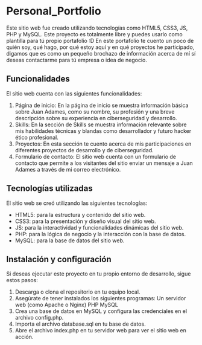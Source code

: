 # Personal_Portfolio
Este sitio web fue creado utilizando tecnologías como HTML5, CSS3, JS, PHP y MySQL.
Este proyecto es totalmente libre y puedes usarlo como plantilla para tú propio portafolio :D
En este portafolio te cuento un poco de quién soy, qué hago, por qué estoy aquí y en qué proyectos he participado, digamos que es como un pequeño brochazo de información acerca de mí sí deseas contactarme para tú empresa o idea de negocio.

## Funcionalidades
El sitio web cuenta con las siguientes funcionalidades:
1. Página de inicio: En la página de inicio se muestra información básica sobre Juan Adames, como su nombre, su profesión y una breve descripción sobre su experiencia en ciberseguridad y desarrollo.
2. Skills: En la sección de Skills se muestra información relevante sobre mis habilidades técnicas y blandas como desarrollador y futuro hacker ético profesional.
3. Proyectos: En esta sección te cuento acerca de mis participaciones en diferentes proyectos de desarrollo y de ciberseguridad.
4. Formulario de contacto: El sitio web cuenta con un formulario de contacto que permite a los visitantes del sitio enviar un mensaje a Juan Adames a través de mi correo electrónico.

## Tecnologías utilizadas
El sitio web se creó utilizando las siguientes tecnologías:
- HTML5: para la estructura y contenido del sitio web.
- CSS3: para la presentación y diseño visual del sitio web.
- JS: para la interactividad y funcionalidades dinámicas del sitio web.
- PHP: para la lógica de negocio y la interacción con la base de datos.
- MySQL: para la base de datos del sitio web.


## Instalación y configuración
Si deseas ejecutar este proyecto en tu propio entorno de desarrollo, sigue estos pasos:
1. Descarga o clona el repositorio en tu equipo local.
2. Asegúrate de tener instalados los siguientes programas:
    Un servidor web (como Apache o Nginx)
    PHP
    MySQL
3. Crea una base de datos en MySQL y configura las credenciales en el archivo config.php.
4. Importa el archivo database.sql en tu base de datos.
5. Abre el archivo index.php en tu servidor web para ver el sitio web en acción.

